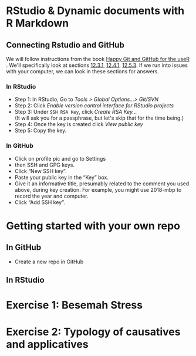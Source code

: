 # RStudio & Dynamic documents with R Markdown

## Connecting Rstudio and GitHub
We will follow instructions from the book [Happy Git and GitHub for the useR
](http://happygitwithr.com/). We'll specifically look at sections [12.3.1](http://happygitwithr.com/ssh-keys.html#option-1-set-up-from-rstudio), [12.4.1](http://happygitwithr.com/ssh-keys.html#option-1-set-up-from-rstudio), [12.5.3](http://happygitwithr.com/ssh-keys.html#on-github). If we run into issues with your computer, we can look in these sections for answers.


### In RStudio
- Step 1: In RStudio, Go to *Tools > Global Options…> Git/SVN*
- Step 2: Click *Enable version control interface for RStudio projects*
- Step 3: Under `SSH RSA Key`, click *Create RSA Key...* <br/> (It will ask you for a passphrase, but let's skip that for the time being.)
- Step 4: Once the key is created click *View public key*
- Step 5: Copy the key.

### In GitHub

- Click on profile pic and go to Settings
- then SSH and GPG keys. 
- Click “New SSH key”. 
- Paste your public key in the “Key” box. 
- Give it an informative title, presumably related to the comment you used above, during key creation. For example, you might use 2018-mbp to record the year and computer. 
- Click “Add SSH key”.

# Getting started with your own repo

## In GitHub

- Create a new repo in GitHub


## In RStudio




# Exercise 1: Besemah Stress


# Exercise 2: Typology of causatives and applicatives